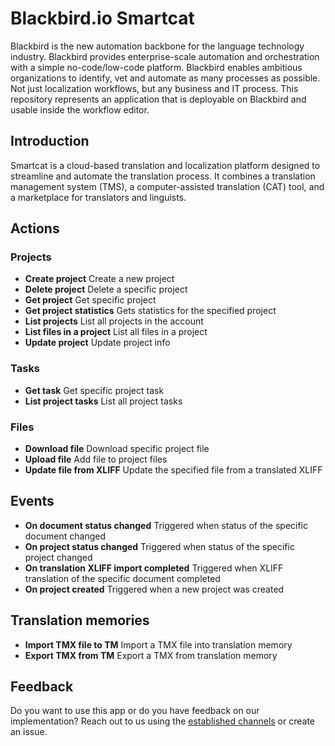 # Blackbird.io Smartcat

Blackbird is the new automation backbone for the language technology industry. Blackbird provides enterprise-scale automation and orchestration with a simple no-code/low-code platform. Blackbird enables ambitious organizations to identify, vet and automate as many processes as possible. Not just localization workflows, but any business and IT process. This repository represents an application that is deployable on Blackbird and usable inside the workflow editor.

## Introduction

<!-- begin docs -->

Smartcat is a cloud-based translation and localization platform designed to streamline and automate the translation process. It combines a translation management system (TMS), a computer-assisted translation (CAT) tool, and a marketplace for translators and linguists.

## Actions

### Projects

- **Create project**  Create a new project
- **Delete project**  Delete a specific project
- **Get project** Get specific project
- **Get project statistics**  Gets statistics for the specified project
- **List projects** List all projects in the account
- **List files in a project** List all files in a project
- **Update project**  Update project info

### Tasks

- **Get task**  Get specific project task
- **List project tasks**  List all project tasks

### Files

- **Download file** Download specific project file
- **Upload file** Add file to project files
- **Update file from XLIFF** Update the specified file from a translated XLIFF

## Events

- **On document status changed** Triggered when status of the specific document changed
- **On project status changed** Triggered when status of the specific project changed
- **On translation XLIFF import completed** Triggered when XLIFF translation of the specific document completed
- **On project created** Triggered when a new project was created

## Translation memories
- **Import TMX file to TM** Import a TMX file into translation memory
- **Export TMX from TM** Export a TMX from translation memory

## Feedback

Do you want to use this app or do you have feedback on our implementation? Reach out to us using the [established channels](https://www.blackbird.io/) or create an issue.

<!-- end docs -->
